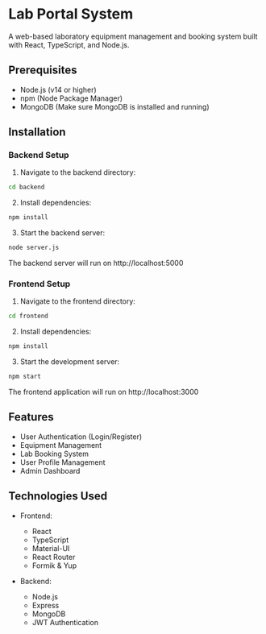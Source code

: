 # Lab Portal System

A web-based laboratory equipment management and booking system built with React, TypeScript, and Node.js.

## Prerequisites

- Node.js (v14 or higher)
- npm (Node Package Manager)
- MongoDB (Make sure MongoDB is installed and running)

## Installation

### Backend Setup

1. Navigate to the backend directory:
```bash
cd backend
```

2. Install dependencies:
```bash
npm install
```

3. Start the backend server:
```bash
node server.js
```

The backend server will run on http://localhost:5000

### Frontend Setup

1. Navigate to the frontend directory:
```bash
cd frontend
```

2. Install dependencies:
```bash
npm install
```

3. Start the development server:
```bash
npm start
```

The frontend application will run on http://localhost:3000

## Features

- User Authentication (Login/Register)
- Equipment Management
- Lab Booking System
- User Profile Management
- Admin Dashboard

## Technologies Used

- Frontend:
  - React
  - TypeScript
  - Material-UI
  - React Router
  - Formik & Yup

- Backend:
  - Node.js
  - Express
  - MongoDB
  - JWT Authentication 